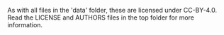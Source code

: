 As with all files in the 'data' folder, these are licensed under CC-BY-4.0. Read the LICENSE and AUTHORS files in the top folder for more information.
